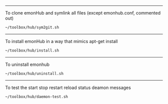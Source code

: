 --------------------
    
To clone emonHub and symlink all files (except emonhub.conf, commented out)

    ~/toolbox/hub/sym2git.sh

----------------------
    
To install emonHub in a way that mimics apt-get install
    
    ~/toolbox/hub/install.sh

-----------------------

To uninstall emonhub

    ~/toolbox/hub/uninstall.sh
    
-------------------------------    
    
To test the start stop restart reload status deamon messages

    ~/toolbox/hub/daemon-test.sh
